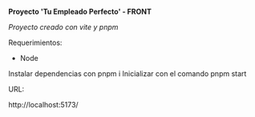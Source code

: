 **Proyecto 'Tu Empleado Perfecto' - FRONT**

*Proyecto creado con vite y pnpm*

Requerimientos:

* Node

Instalar dependencias con pnpm i
Inicializar con el comando pnpm start

URL:

http://localhost:5173/
